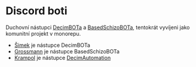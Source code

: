 # Discord boti

Duchovní nástupci [DecimBOTa](https://github.com/Skavenlord58/DecimBot2) a [BasedSchizoBOTa](https://github.com/Skavenlord58/BasedSchizoBOT),
tentokrát vyvíjeni jako komunitní projekt v monorepu.

- [Šimek](https://cs.wikipedia.org/wiki/Miloslav_%C5%A0imek) je nástupce DecimBOTa
- [Grossmann](https://cs.wikipedia.org/wiki/Ji%C5%99%C3%AD_Grossmann) je nástupce BasedSchizoBOTa
- [Krampol](https://cs.wikipedia.org/wiki/Ji%C5%99%C3%AD_Krampol) je nástupce [DecimAutomation](https://github.com/Skavenlord58/DecimAutomation)
